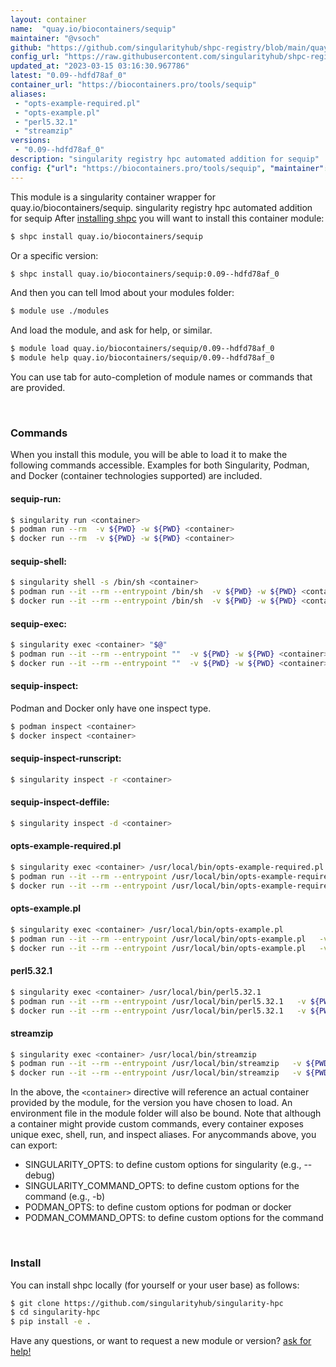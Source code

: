 ```yaml
---
layout: container
name:  "quay.io/biocontainers/sequip"
maintainer: "@vsoch"
github: "https://github.com/singularityhub/shpc-registry/blob/main/quay.io/biocontainers/sequip/container.yaml"
config_url: "https://raw.githubusercontent.com/singularityhub/shpc-registry/main/quay.io/biocontainers/sequip/container.yaml"
updated_at: "2023-03-15 03:16:30.967786"
latest: "0.09--hdfd78af_0"
container_url: "https://biocontainers.pro/tools/sequip"
aliases:
 - "opts-example-required.pl"
 - "opts-example.pl"
 - "perl5.32.1"
 - "streamzip"
versions:
 - "0.09--hdfd78af_0"
description: "singularity registry hpc automated addition for sequip"
config: {"url": "https://biocontainers.pro/tools/sequip", "maintainer": "@vsoch", "description": "singularity registry hpc automated addition for sequip", "latest": {"0.09--hdfd78af_0": "sha256:2d4e8c99a238d8835ddc9da4406dc3b9c5959f5bc29cabd31bf045a414f45eeb"}, "tags": {"0.09--hdfd78af_0": "sha256:2d4e8c99a238d8835ddc9da4406dc3b9c5959f5bc29cabd31bf045a414f45eeb"}, "docker": "quay.io/biocontainers/sequip", "aliases": {"opts-example-required.pl": "/usr/local/bin/opts-example-required.pl", "opts-example.pl": "/usr/local/bin/opts-example.pl", "perl5.32.1": "/usr/local/bin/perl5.32.1", "streamzip": "/usr/local/bin/streamzip"}}
---
```


This module is a singularity container wrapper for quay.io/biocontainers/sequip.
singularity registry hpc automated addition for sequip
After [installing shpc](#install) you will want to install this container module:


```bash
$ shpc install quay.io/biocontainers/sequip
```

Or a specific version:

```bash
$ shpc install quay.io/biocontainers/sequip:0.09--hdfd78af_0
```

And then you can tell lmod about your modules folder:

```bash
$ module use ./modules
```

And load the module, and ask for help, or similar.

```bash
$ module load quay.io/biocontainers/sequip/0.09--hdfd78af_0
$ module help quay.io/biocontainers/sequip/0.09--hdfd78af_0
```

You can use tab for auto-completion of module names or commands that are provided.

<br>

### Commands

When you install this module, you will be able to load it to make the following commands accessible.
Examples for both Singularity, Podman, and Docker (container technologies supported) are included.

#### sequip-run:

```bash
$ singularity run <container>
$ podman run --rm  -v ${PWD} -w ${PWD} <container>
$ docker run --rm  -v ${PWD} -w ${PWD} <container>
```

#### sequip-shell:

```bash
$ singularity shell -s /bin/sh <container>
$ podman run --it --rm --entrypoint /bin/sh  -v ${PWD} -w ${PWD} <container>
$ docker run --it --rm --entrypoint /bin/sh  -v ${PWD} -w ${PWD} <container>
```

#### sequip-exec:

```bash
$ singularity exec <container> "$@"
$ podman run --it --rm --entrypoint ""  -v ${PWD} -w ${PWD} <container> "$@"
$ docker run --it --rm --entrypoint ""  -v ${PWD} -w ${PWD} <container> "$@"
```

#### sequip-inspect:

Podman and Docker only have one inspect type.

```bash
$ podman inspect <container>
$ docker inspect <container>
```

#### sequip-inspect-runscript:

```bash
$ singularity inspect -r <container>
```

#### sequip-inspect-deffile:

```bash
$ singularity inspect -d <container>
```


#### opts-example-required.pl

```bash
$ singularity exec <container> /usr/local/bin/opts-example-required.pl
$ podman run --it --rm --entrypoint /usr/local/bin/opts-example-required.pl   -v ${PWD} -w ${PWD} <container> -c " $@"
$ docker run --it --rm --entrypoint /usr/local/bin/opts-example-required.pl   -v ${PWD} -w ${PWD} <container> -c " $@"
```


#### opts-example.pl

```bash
$ singularity exec <container> /usr/local/bin/opts-example.pl
$ podman run --it --rm --entrypoint /usr/local/bin/opts-example.pl   -v ${PWD} -w ${PWD} <container> -c " $@"
$ docker run --it --rm --entrypoint /usr/local/bin/opts-example.pl   -v ${PWD} -w ${PWD} <container> -c " $@"
```


#### perl5.32.1

```bash
$ singularity exec <container> /usr/local/bin/perl5.32.1
$ podman run --it --rm --entrypoint /usr/local/bin/perl5.32.1   -v ${PWD} -w ${PWD} <container> -c " $@"
$ docker run --it --rm --entrypoint /usr/local/bin/perl5.32.1   -v ${PWD} -w ${PWD} <container> -c " $@"
```


#### streamzip

```bash
$ singularity exec <container> /usr/local/bin/streamzip
$ podman run --it --rm --entrypoint /usr/local/bin/streamzip   -v ${PWD} -w ${PWD} <container> -c " $@"
$ docker run --it --rm --entrypoint /usr/local/bin/streamzip   -v ${PWD} -w ${PWD} <container> -c " $@"
```



In the above, the `<container>` directive will reference an actual container provided
by the module, for the version you have chosen to load. An environment file in the
module folder will also be bound. Note that although a container
might provide custom commands, every container exposes unique exec, shell, run, and
inspect aliases. For anycommands above, you can export:

 - SINGULARITY_OPTS: to define custom options for singularity (e.g., --debug)
 - SINGULARITY_COMMAND_OPTS: to define custom options for the command (e.g., -b)
 - PODMAN_OPTS: to define custom options for podman or docker
 - PODMAN_COMMAND_OPTS: to define custom options for the command

<br>

### Install

You can install shpc locally (for yourself or your user base) as follows:

```bash
$ git clone https://github.com/singularityhub/singularity-hpc
$ cd singularity-hpc
$ pip install -e .
```

Have any questions, or want to request a new module or version? [ask for help!](https://github.com/singularityhub/singularity-hpc/issues)
